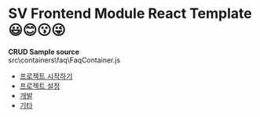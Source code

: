 SV Frontend Module React Template :smiley::blush::kissing::stuck_out_tongue_winking_eye:
===========================

**CRUD Sample source**  
src\containers\faq\FaqContainer.js  


* [프로젝트 시작하기](https://github.com/hitechinfo/frontend/blob/master/docs/00.%20project_pre.md)  
* [프로젝트 설정](https://github.com/hitechinfo/frontend/blob/master/docs/01.project_setting1.md)  
* [개발](https://github.com/hitechinfo/frontend/blob/master/docs/02.coding_tip.md)  
* [기타](https://github.com/hitechinfo/frontend/blob/master/docs/03.etc.md)  


